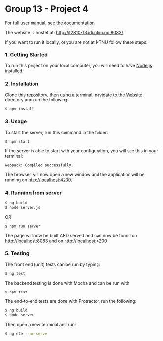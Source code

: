 #  Group 13 - Project 4

For full user manual, see [the documentation](DOCUMENTATION.md)

The website is hostet at: http://it2810-13.idi.ntnu.no:8083/ 

If you want to run it locally, or you are not at NTNU follow these steps:


### 1. Getting Started

To run this project on your local computer, you will need to have [Node.js][] installed.

### 2. Installation

Clone this repository, then using a terminal, navigate to the [Website](Website/) directory and run the following:

```bash
$ npm install
```

### 3. Usage

To start the server, run this command in the folder:

```bash
$ npm start
```

If the server is able to start with your configuration, you will see this in
your terminal:

```bash
webpack: Compiled successfully.
```

The browser will now open a new window and the application will be running on [http://localhost:4200](http://localhost:4200).


### 4. Running from server

```bash
$ ng build
$ node server.js
```

OR

```bash
$ npm run server
```

The page will now be built AND served and can now be found on [http://localhost:8083](http://localhost:8083) and on [http://localhost:4200](http://localhost:4200) 

### 5. Testing
The front end (unit) tests can be run by typing:
```bash
$ ng test
```

The backend testing is done with Mocha and can be run with

```bash
$ npm test
```

The end-to-end tests are done with Protractor, run the following:
```bash
$ ng build
$ node server
```
Then open a new terminal and run:
```bash
$ ng e2e --no-serve
```



[Node.js]: https://nodejs.org
